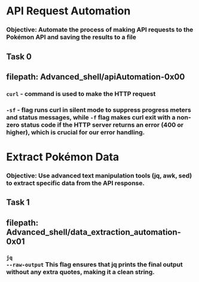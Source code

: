 # API Request Automation
### Objective: Automate the process of making API requests to the Pokémon API and saving the results to a file
## Task 0
## filepath: Advanced_shell/apiAutomation-0x00

### <code>curl</code> - command is used to make the HTTP request
### <code>-sf</code> -  flag runs curl in silent mode to suppress progress meters and status messages, while <code>-f</code> flag makes curl exit with a non-zero status code if the HTTP server returns an error (400 or higher), which is crucial for our error handling.

# Extract Pokémon Data
### Objective: Use advanced text manipulation tools (jq, awk, sed) to extract specific data from the API response.
## Task 1 
## filepath: Advanced_shell/data_extraction_automation-0x01
### <code>jq --raw-output</code> This flag ensures that jq prints the final output without any extra quotes, making it a clean string.